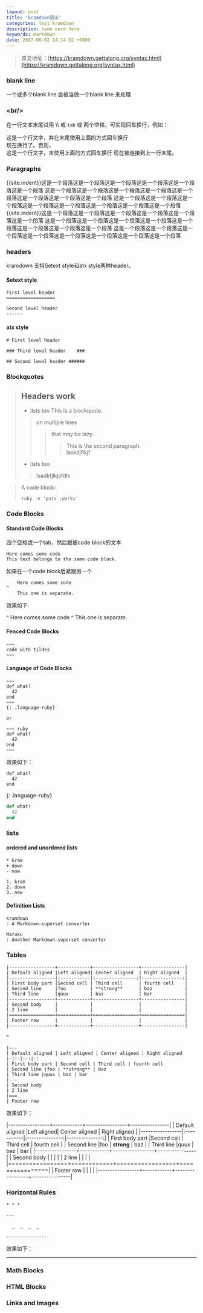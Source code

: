 ```yaml
---
layout: post
title: 'kramdown语法'
categories: test kramdown
description: some word here
keywords: markdown
date: 2017-06-02 14:14:52 +0800
---
```


> 原文地址：[https://kramdown.gettalong.org/syntax.html](https://kramdown.gettalong.org/syntax.html)

### blank line

一个或多个blank line 会被当做一个blank line 来处理

### \<br/\>

在一行文本末尾试用 \\\\ 或 `tab` 或 两个空格，可实现回车换行，例如：   

这是一个行文字，并在末尾使用上面的方式回车换行    
现在换行了。否则，   
这是一个行文字，末使用上面的方式回车换行
现在被连接到上一行末尾。

### Paragraphs

{{site.indent}}这是一个段落这是一个段落这是一个段落这是一个段落这是一个段落这是一个段落
这是一个段落这是一个段落这是一个段落这是一个段落这是一个段落这是一个段落这是一个段落这是一个段落
这是一个段落这是一个段落这是一个段落这是一个段落这是一个段落这是一个段落这是一个段落这是一个段落    
{{site.indent}}这是一个段落这是一个段落这是一个段落这是一个段落这是一个段落这是一个段落
这是一个段落这是一个段落这是一个段落这是一个段落这是一个段落这是一个段落这是一个段落这是一个段落
这是一个段落这是一个段落这是一个段落这是一个段落这是一个段落这是一个段落这是一个段落这是一个段落 

### headers
kramdown 支持Setext style和atx style两种header。

#### Setext style
    
    First level header
    ==================
    
    Second level header
    ------
    

#### atx style
    
    # First level header
    
    ### Third level header    ###
    
    ## Second level header ######
    
### Blockquotes

> ## Headers work
> * lists too
> This is a blockquote.
> > on multiple lines     
> > > that may be lazy.
> > > > This is the second paragraph.   
laskdjflkjf
> * lists too
> >lsadkfjlkjsfdlk

> A code block:
>
>     ruby -e 'puts :works'

### Code Blocks
#### Standard Code Blocks
四个空格或一个tab，然后跟被code block的文本

    Here comes some code    
    This text belongs to the same code block.
    
如果在一个code block后紧跟另一个

        Here comes some code
    ^
        This one is separate.
        
效果如下:

^
    Here comes some code
^
    This one is separate.
    
#### Fenced Code Blocks

~~~~
~~~
code with tildes
~~~
~~~~

#### Language of Code Blocks

~~~~
~~~
def what?
  42
end
~~~
{: .language-ruby}

or

~~~ ruby
def what?
  42
end
~~~

~~~~

效果如下：

~~~
def what?
  42
end
~~~
{: .language-ruby}

~~~ ruby
def what?
  42
end
~~~

### lists

#### ordered and unordered lists

~~~
* kram
+ down
- now

1. kram
2. down
3. now
~~~

#### Definition Lists

~~~
kramdown
: A Markdown-superset converter

Maruku
: Another Markdown-superset converter
~~~

### Tables
~~~
|-----------------+------------+-----------------+----------------|
| Default aligned |Left aligned| Center aligned  | Right aligned  |
|-----------------|:-----------|:---------------:|---------------:|
| First body part |Second cell | Third cell      | fourth cell    |
| Second line     |foo         | **strong**      | baz            |
| Third line      |quux        | baz             | bar            |
|-----------------+------------+-----------------+----------------|
| Second body     |            |                 |                |
| 2 line          |            |                 |                |
|=================+============+=================+================|
| Footer row      |            |                 |                |
|-----------------+------------+-----------------+----------------|
~~~
^
~~~
|---
| Default aligned | Left aligned | Center aligned | Right aligned
|-|:-|:-:|-:
| First body part | Second cell | Third cell | fourth cell
| Second line |foo | **strong** | baz
| Third line |quux | baz | bar
|---
| Second body
| 2 line
|===
| Footer row
~~~

效果如下：

|-----------------+------------+-----------------+----------------|
| Default aligned |Left aligned| Center aligned  | Right aligned  |
|-----------------|:-----------|:---------------:|---------------:|
| First body part |Second cell | Third cell      | fourth cell    |
| Second line     |foo         | **strong**      | baz            |
| Third line      |quux        | baz             | bar            |
|-----------------+------------+-----------------+----------------|
| Second body     |            |                 |                |
| 2 line          |            |                 |                |
|=================+============+=================+================|
| Footer row      |            |                 |                |
|-----------------+------------+-----------------+----------------|

### Horizontal Rules

~~~
* * *

---

  _  _  _  _

---------------
~~~
效果如下：
* * *

### Math Blocks


### HTML Blocks

### Links and Images

